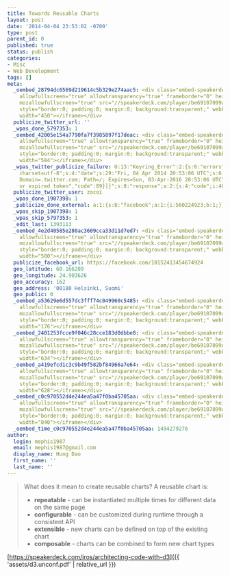 ```yaml
---
title: Towards Reusable Charts
layout: post
date: '2014-04-04 23:53:02 -0700'
type: post
parent_id: 0
published: true
status: publish
categories:
- Misc
- Web Development
tags: []
meta:
  _oembed_28794dc6569d219614c5b329e274aac5: <div class="embed-speakerdeck"><iframe
    allowfullscreen="true" allowtransparency="true" frameborder="0" height="401" id="talk_frame_93210"
    mozallowfullscreen="true" src="//speakerdeck.com/player/be69107099a0013115765a48c3b99610"
    style="border:0; padding:0; margin:0; background:transparent;" webkitallowfullscreen="true"
    width="450"></iframe></div>
  publicize_twitter_url: ''
  _wpas_done_5797353: 1
  _oembed_42005e154a7790fa7f3985897f17deac: <div class="embed-speakerdeck"><iframe
    allowfullscreen="true" allowtransparency="true" frameborder="0" height="501" id="talk_frame_93210"
    mozallowfullscreen="true" src="//speakerdeck.com/player/be69107099a0013115765a48c3b99610"
    style="border:0; padding:0; margin:0; background:transparent;" webkitallowfullscreen="true"
    width="584"></iframe></div>
  _wpas_twitter_publicize_failure: O:13:"Keyring_Error":2:{s:6:"errors";a:1:{s:21:"keyring-request-error";a:1:{i:0;a:5:{s:7:"headers";a:7:{s:16:"content-encoding";s:7:"deflate";s:14:"content-length";s:2:"74";s:12:"content-type";s:31:"application/json;
    charset=utf-8";s:4:"date";s:29:"Fri, 04 Apr 2014 20:53:06 UTC";s:6:"server";s:3:"tfe";s:10:"set-cookie";s:100:"guest_id=v1%3A139664478683296044;
    Domain=.twitter.com; Path=/; Expires=Sun, 03-Apr-2016 20:53:06 UTC";s:25:"strict-transport-security";s:17:"max-age=631138519";}s:4:"body";s:61:"{"errors":[{"message":"Invalid
    or expired token","code":89}]}";s:8:"response";a:2:{s:4:"code";i:401;s:7:"message";s:12:"Unauthorized";}s:7:"cookies";a:1:{i:0;O:14:"WP_Http_Cookie":5:{s:4:"name";s:8:"guest_id";s:5:"value";s:21:"v1:139664478683296044";s:7:"expires";i:1459716786;s:4:"path";s:1:"/";s:6:"domain";s:12:".twitter.com";}}s:8:"filename";N;}}}s:10:"error_data";a:0:{}}
  publicize_twitter_user: zocoi
  _wpas_done_1907398: 1
  _publicize_done_external: a:1:{s:8:"facebook";a:1:{i:560224923;b:1;}}
  _wpas_skip_1907398: 1
  _wpas_skip_5797353: 1
  _edit_last: 1393113
  _oembed_4e2d40585e280ac3609cca33d11d7ed7: <div class="embed-speakerdeck"><iframe
    allowfullscreen="true" allowtransparency="true" frameborder="0" height="438" id="talk_frame_93210"
    mozallowfullscreen="true" src="//speakerdeck.com/player/be69107099a0013115765a48c3b99610"
    style="border:0; padding:0; margin:0; background:transparent;" webkitallowfullscreen="true"
    width="500"></iframe></div>
  publicize_facebook_url: https://facebook.com/10152413454674924
  geo_latitude: 60.166289
  geo_longitude: 24.903626
  geo_accuracy: 162
  geo_address: '00180 Helsinki, Suomi'
  geo_public: 0
  _oembed_a53629e6d557dc3fff74c049960c5485: <div class="embed-speakerdeck"><iframe
    allowfullscreen="true" allowtransparency="true" frameborder="0" height="195" id="talk_frame_93210"
    mozallowfullscreen="true" src="//speakerdeck.com/player/be69107099a0013115765a48c3b99610"
    style="border:0; padding:0; margin:0; background:transparent;" webkitallowfullscreen="true"
    width="176"></iframe></div>
  _oembed_2401253fcce9f046c28cce183d0dbbe8: <div class="embed-speakerdeck"><iframe
    allowfullscreen="true" allowtransparency="true" frameborder="0" height="539" id="talk_frame_93210"
    mozallowfullscreen="true" src="//speakerdeck.com/player/be69107099a0013115765a48c3b99610"
    style="border:0; padding:0; margin:0; background:transparent;" webkitallowfullscreen="true"
    width="634"></iframe></div>
  _oembed_a419efcd1c3c9b49f582bf84966a7e64: <div class="embed-speakerdeck"><iframe
    allowfullscreen="true" allowtransparency="true" frameborder="0" height="534" id="talk_frame_93210"
    mozallowfullscreen="true" src="//speakerdeck.com/player/be69107099a0013115765a48c3b99610"
    style="border:0; padding:0; margin:0; background:transparent;" webkitallowfullscreen="true"
    width="628"></iframe></div>
  _oembed_c0c970552d4e244ea5a47f0ba45705aa: <div class="embed-speakerdeck"><iframe
    allowfullscreen="true" allowtransparency="true" frameborder="0" height="693" id="talk_frame_93210"
    mozallowfullscreen="true" src="//speakerdeck.com/player/be69107099a0013115765a48c3b99610"
    style="border:0; padding:0; margin:0; background:transparent;" webkitallowfullscreen="true"
    width="840"></iframe></div>
  _oembed_time_c0c970552d4e244ea5a47f0ba45705aa: 1494279276
author:
  login: mephis1987
  email: mephis1987@gmail.com
  display_name: Hung Dao
  first_name: ''
  last_name: ''
---
```


> What does it mean to create reusable charts? A reusable chart is:
> 
> *   **repeatable** - can be instantiated multiple times for different data on the same page
> *   **configurable** - can be customized during runtime through a consistent API
> *   **extensible** - new charts can be defined on top of the existing chart
> *   **composable** - charts can be combined to form new chart types

[https://speakerdeck.com/iros/architecting-code-with-d3]({{ 'assets/d3.unconf.pdf' | relative_url }})
